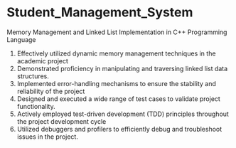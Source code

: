 # Student_Management_System
Memory Management and Linked List Implementation in C++ Programming Language

1. Effectively utilized dynamic memory management techniques in the academic project
2. Demonstrated proficiency in manipulating and traversing linked list data structures.
3. Implemented error-handling mechanisms to ensure the stability and reliability of the project
4. Designed and executed a wide range of test cases to validate project functionality.
5. Actively employed test-driven development (TDD) principles throughout the project development cycle
6. Utilized debuggers and profilers to efficiently debug and troubleshoot issues in the project.
